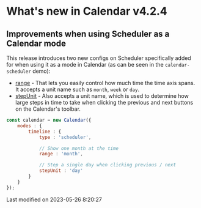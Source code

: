 # What's new in Calendar v4.2.4

## Improvements when using Scheduler as a Calendar mode

This release introduces two new configs on Scheduler specifically added for when using it as a mode in Calendar (as can 
be seen in the `calendar-scheduler` demo):

* [range](#Scheduler/view/SchedulerBase#config-range) - That lets you easily control how much time the time axis 
  spans. It accepts a unit name such as `month`, `week` or `day`.
* [stepUnit](#Scheduler/view/SchedulerBase#config-stepUnit) - Also accepts a unit name, which is used to determine how
  large steps in time to take when clicking the previous and next buttons on the Calendar's toolbar.

```javascript
const calendar = new Calendar({
    modes : {
        timeline : {
            type : 'scheduler',

            // Show one month at the time 
            range : 'month',

            // Step a single day when clicking previous / next
            stepUnit : 'day'
        }
    }
});
```


<p class="last-modified">Last modified on 2023-05-26 8:20:27</p>